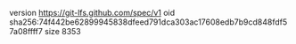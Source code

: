 version https://git-lfs.github.com/spec/v1
oid sha256:74f442be62899945838dfeed791dca303ac17608edb7b9cd848fdf57a08ffff7
size 8353
